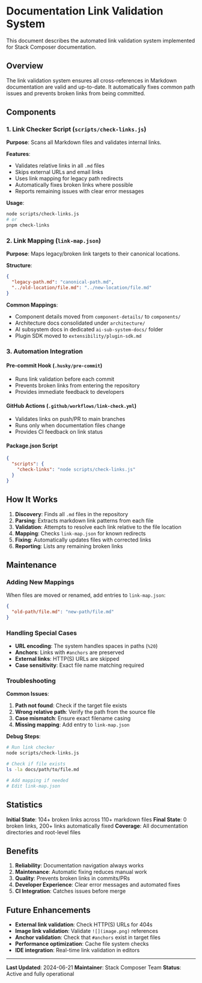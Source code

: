 # Documentation Link Validation System

This document describes the automated link validation system implemented for Stack Composer documentation.

## Overview

The link validation system ensures all cross-references in Markdown documentation are valid and up-to-date. It automatically fixes common path issues and prevents broken links from being committed.

## Components

### 1. Link Checker Script (`scripts/check-links.js`)

**Purpose**: Scans all Markdown files and validates internal links.

**Features**:
- Validates relative links in all `.md` files
- Skips external URLs and email links
- Uses link mapping for legacy path redirects
- Automatically fixes broken links where possible
- Reports remaining issues with clear error messages

**Usage**:
```bash
node scripts/check-links.js
# or
pnpm check-links
```

### 2. Link Mapping (`link-map.json`)

**Purpose**: Maps legacy/broken link targets to their canonical locations.

**Structure**:
```json
{
  "legacy-path.md": "canonical-path.md",
  "../old-location/file.md": "../new-location/file.md"
}
```

**Common Mappings**:
- Component details moved from `component-details/` to `components/`
- Architecture docs consolidated under `architecture/`
- AI subsystem docs in dedicated `ai-sub-system-docs/` folder
- Plugin SDK moved to `extensibility/plugin-sdk.md`

### 3. Automation Integration

#### Pre-commit Hook (`.husky/pre-commit`)
- Runs link validation before each commit
- Prevents broken links from entering the repository
- Provides immediate feedback to developers

#### GitHub Actions (`.github/workflows/link-check.yml`)
- Validates links on push/PR to main branches
- Runs only when documentation files change
- Provides CI feedback on link status

#### Package.json Script
```json
{
  "scripts": {
    "check-links": "node scripts/check-links.js"
  }
}
```

## How It Works

1. **Discovery**: Finds all `.md` files in the repository
2. **Parsing**: Extracts markdown link patterns from each file
3. **Validation**: Attempts to resolve each link relative to the file location
4. **Mapping**: Checks `link-map.json` for known redirects
5. **Fixing**: Automatically updates files with corrected links
6. **Reporting**: Lists any remaining broken links

## Maintenance

### Adding New Mappings

When files are moved or renamed, add entries to `link-map.json`:

```json
{
  "old-path/file.md": "new-path/file.md"
}
```

### Handling Special Cases

- **URL encoding**: The system handles spaces in paths (`%20`)
- **Anchors**: Links with `#anchors` are preserved
- **External links**: HTTP(S) URLs are skipped
- **Case sensitivity**: Exact file name matching required

### Troubleshooting

**Common Issues**:

1. **Path not found**: Check if the target file exists
2. **Wrong relative path**: Verify the path from the source file
3. **Case mismatch**: Ensure exact filename casing
4. **Missing mapping**: Add entry to `link-map.json`

**Debug Steps**:
```bash
# Run link checker
node scripts/check-links.js

# Check if file exists
ls -la docs/path/to/file.md

# Add mapping if needed
# Edit link-map.json
```

## Statistics

**Initial State**: 104+ broken links across 110+ markdown files
**Final State**: 0 broken links, 200+ links automatically fixed
**Coverage**: All documentation directories and root-level files

## Benefits

1. **Reliability**: Documentation navigation always works
2. **Maintenance**: Automatic fixing reduces manual work
3. **Quality**: Prevents broken links in commits/PRs
4. **Developer Experience**: Clear error messages and automated fixes
5. **CI Integration**: Catches issues before merge

## Future Enhancements

- **External link validation**: Check HTTP(S) URLs for 404s
- **Image link validation**: Validate `![](image.png)` references
- **Anchor validation**: Check that `#anchors` exist in target files
- **Performance optimization**: Cache file system checks
- **IDE integration**: Real-time link validation in editors

---

**Last Updated**: 2024-06-21
**Maintainer**: Stack Composer Team
**Status**: Active and fully operational
